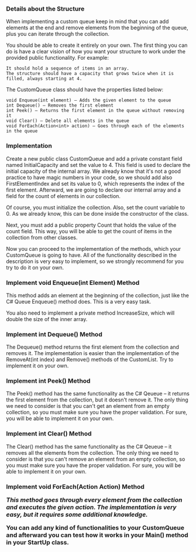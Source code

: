 ### Details about the Structure

When implementing a custom queue keep in mind that you can add elements at the end and remove elements from the beginning of the queue, plus you can iterate through the collection.

You should be able to create it entirely on your own. The first thing you can do is have a clear vision of how you want your structure to work under the provided public functionality. For example:

	It should hold a sequence of items in an array. 
	The structure should have a capacity that grows twice when it is filled, always starting at 4. 

The CustomQueue class should have the properties listed below:

	void Enqueue(int element) – Adds the given element to the queue
	int Dequeue() – Removes the first element
	int Peek() – Returns the first element in the queue without removing it
	void Clear() – Delete all elements in the queue
	void ForEach(Action<int> action) – Goes through each of the elements in the queue

### Implementation

Create a new public class CustomQueue and add a private constant field named InitialCapacity and set the value to 4. This field is used to declare the initial capacity of the internal array.
We already know that it's not a good practice to have magic numbers in your code, so we should add also FirstElementIndex and set its value to 0, which represents the index of the first element. Afterward, we are going to declare our internal array and a field for the count of elements in our collection.

Of course, you must initialize the collection. Also, set the count variable to 0. As we already know, this can be done inside the constructor of the class.

Next, you must add a public property Count that holds the value of the count field. This way, you will be able to get the count of items in the collection from other classes.

Now you can proceed to the implementation of the methods, which your CustomQueue is going to have. All of the functionality described in the description is very easy to implement, so we strongly recommend for you try to do it on your own. 

### Implement void Enqueue(int Element) Method

This method adds an element at the beginning of the collection, just like the C# Queue Enqueue() method does. This is a very easy task. 

You also need to implement a private method IncreaseSize, which will double the size of the inner array.

### Implement int Dequeue() Method

The Dequeue() method returns the first element from the collection and removes it. The implementation is easier than the implementation of the RemoveAt(int index) and Remove() methods of the CustomList. Try to implement it on your own. 

### Implement int Peek() Method

The Peek() method has the same functionality as the C# Qeueue – it returns the first element from the collection, but it doesn't remove it. The only thing we need to consider is that you can't get an element from an empty collection, so you must make sure you have the proper validation. For sure, you will be able to implement it on your own.

### Implement int Clear() Method

The Clear() method has the same functionality as the C# Qeueue – it removes all the elements from the collection. The only thing we need to consider is that you can't remove an element from an empty collection, so you must make sure you have the proper validation. For sure, you will be able to implement it on your own.

### Implement void ForEach(Action<object> Action) Method
	
***This method goes through every element from the collection and executes the given action. The implementation is very easy, but it requires some additional knowledge.***
	
You can add any kind of functionalities to your CustomQueue and afterward you can test how it works in your Main() method in your StartUp class.
